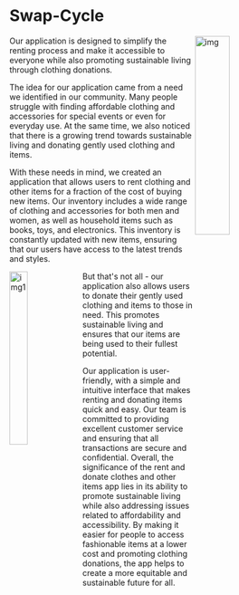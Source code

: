 # Swap-Cycle
<img src="https://user-images.githubusercontent.com/70430389/228443590-e2a59efd-3422-44be-b500-bc1971b04927.png"
align="right" 
     title="img" width="35%" height="30%">
     
     


Our application is designed to simplify the renting process and make it accessible to everyone while also promoting sustainable living through clothing donations.

The idea for our application came from a need we identified in our community. Many people struggle with finding affordable clothing and accessories for special events or even for everyday use. At the same time, we also noticed that there is a growing trend towards sustainable living and donating gently used clothing and items.

With these needs in mind, we created an application that allows users to rent clothing and other items for a fraction of the cost of buying new items. Our inventory includes a wide range of clothing and accessories for both men and women, as well as household items such as books, toys, and electronics. This inventory is constantly updated with new items, ensuring that our users have access to the latest trends and styles.



<img src="https://user-images.githubusercontent.com/70430389/228441392-1fbe155b-ecb8-4a5d-bdd1-e7650785c643.png"
align="left"  title="img1" width="25%" height="28%"> 
     
But that's not all - our application also allows users to donate their gently used clothing and items to those in need. This promotes sustainable living and ensures that our items are being used to their fullest potential.

Our application is user-friendly, with a simple and intuitive interface that makes renting and donating items quick and easy. Our team is committed to providing excellent customer service and ensuring that all transactions are secure and confidential.
Overall, the significance of the rent and donate clothes and other items app lies in its ability to promote sustainable living while also addressing issues related to affordability and accessibility. By making it easier for people to access fashionable items at a lower cost and promoting clothing donations, the app helps to create a more equitable and sustainable future for all.
